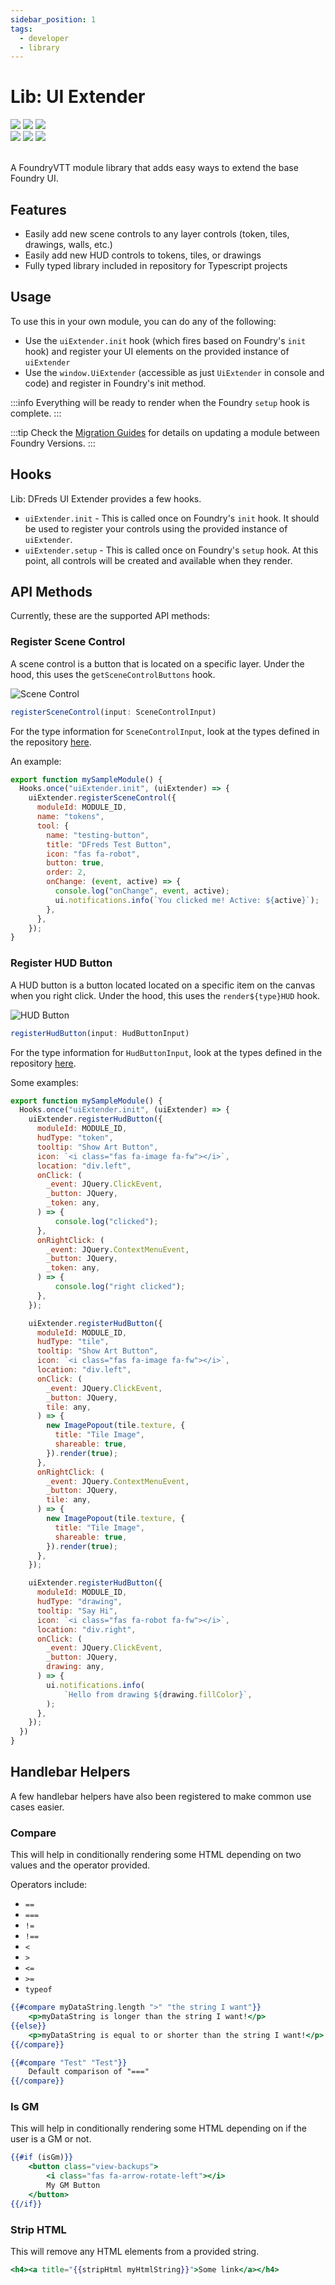 ```yaml
---
sidebar_position: 1
tags:
  - developer
  - library
---
```


# Lib: UI Extender

<img src="https://img.shields.io/badge/Free-00aa00?style=for-the-badge"/>
<img src="https://img.shields.io/badge/Any%20System-00aaaa?style=for-the-badge"/>
<a target="_blank" href="https://foundryvtt.com/packages/lib-dfreds-ui-extender"><img src="https://img.shields.io/badge/Download-2e2e2e?style=for-the-badge"/></a>
<br />
<a target="_blank" href="https://github.com/DFreds/lib-dfreds-ui-extender"><img src="https://img.shields.io/github/v/release/DFreds/lib-dfreds-ui-extender?style=for-the-badge&label=Version"/></a>
<img src="https://img.shields.io/badge/dynamic/json?url=https%3A%2F%2Fgithub.com%2FDFreds%2Flib-dfreds-ui-extender%2Freleases%2Flatest%2Fdownload%2Fmodule.json&query=%24.compatibility.verified&style=for-the-badge&logo=foundryvirtualtabletop&label=Foundry%20Version&color=%23fe6a1f"/>
<a target="_blank" href="https://forge-vtt.com/bazaar#package=lib-dfreds-ui-extender"><img src="https://img.shields.io/badge/dynamic/json?label=Installs&query=package.installs&suffix=%25&url=https://forge-vtt.com/api/bazaar/package/lib-dfreds-ui-extender&colorB=68a74f&style=for-the-badge"/></a>
<br/>
<br/>

A FoundryVTT module library that adds easy ways to extend the base Foundry UI.

## Features

- Easily add new scene controls to any layer controls (token, tiles, drawings, walls, etc.)
- Easily add new HUD controls to tokens, tiles, or drawings
- Fully typed library included in repository for Typescript projects

## Usage

To use this in your own module, you can do any of the following:

- Use the `uiExtender.init` hook (which fires based on Foundry's `init` hook) and register your UI elements on the provided instance of `uiExtender`
- Use the `window.UiExtender` (accessible as just `UiExtender` in console and code) and register in Foundry's init method.

:::info
Everything will be ready to render when the Foundry `setup` hook is complete.
:::

:::tip
Check the [Migration Guides](./migration-guides) for details on updating a module
between Foundry Versions.
:::

## Hooks

Lib: DFreds UI Extender provides a few hooks.

- `uiExtender.init` - This is called once on Foundry's `init` hook. It should be used to register your controls using the provided instance of `uiExtender`.
- `uiExtender.setup` - This is called once on Foundry's `setup` hook. At this point, all controls will be created and available when they render.

## API Methods

Currently, these are the supported API methods:

### Register Scene Control

A scene control is a button that is located on a specific layer. Under the hood,
this uses the `getSceneControlButtons` hook.

![Scene Control](./img/scene-control.png)

```js
registerSceneControl(input: SceneControlInput)
```

For the type information for `SceneControlInput`, look at the types defined in
the repository [here](https://github.com/DFreds/lib-dfreds-ui-extender/blob/main/types/uiExtender/index.d.ts).

An example:

```js
export function mySampleModule() {
  Hooks.once("uiExtender.init", (uiExtender) => {
    uiExtender.registerSceneControl({
      moduleId: MODULE_ID,
      name: "tokens",
      tool: {
        name: "testing-button",
        title: "DFreds Test Button",
        icon: "fas fa-robot",
        button: true,
        order: 2,
        onChange: (event, active) => {
          console.log("onChange", event, active);
          ui.notifications.info(`You clicked me! Active: ${active}`);
        },
      },
    });
}
```

### Register HUD Button

A HUD button is a button located located on a specific item on the canvas when you right click. Under the hood, this uses the `render${type}HUD` hook.

![HUD Button](./img/hud-button.png)

```js
registerHudButton(input: HudButtonInput)
```

For the type information for `HudButtonInput`, look at the types defined in
the repository [here](https://github.com/DFreds/lib-dfreds-ui-extender/blob/main/types/uiExtender/index.d.ts).

Some examples:

```js
export function mySampleModule() {
  Hooks.once("uiExtender.init", (uiExtender) => {
    uiExtender.registerHudButton({
      moduleId: MODULE_ID,
      hudType: "token",
      tooltip: "Show Art Button",
      icon: `<i class="fas fa-image fa-fw"></i>`,
      location: "div.left",
      onClick: (
        _event: JQuery.ClickEvent,
        _button: JQuery,
        _token: any,
      ) => {
          console.log("clicked");
      },
      onRightClick: (
        _event: JQuery.ContextMenuEvent,
        _button: JQuery,
        _token: any,
      ) => {
          console.log("right clicked");
      },
    });

    uiExtender.registerHudButton({
      moduleId: MODULE_ID,
      hudType: "tile",
      tooltip: "Show Art Button",
      icon: `<i class="fas fa-image fa-fw"></i>`,
      location: "div.left",
      onClick: (
        _event: JQuery.ClickEvent,
        _button: JQuery,
        tile: any,
      ) => {
        new ImagePopout(tile.texture, {
          title: "Tile Image",
          shareable: true,
        }).render(true);
      },
      onRightClick: (
        _event: JQuery.ContextMenuEvent,
        _button: JQuery,
        tile: any,
      ) => {
        new ImagePopout(tile.texture, {
          title: "Tile Image",
          shareable: true,
        }).render(true);
      },
    });

    uiExtender.registerHudButton({
      moduleId: MODULE_ID,
      hudType: "drawing",
      tooltip: "Say Hi",
      icon: `<i class="fas fa-robot fa-fw"></i>`,
      location: "div.right",
      onClick: (
        _event: JQuery.ClickEvent,
        _button: JQuery,
        drawing: any,
      ) => {
        ui.notifications.info(
            `Hello from drawing ${drawing.fillColor}`,
        );
      },
    });
  })
}
```

## Handlebar Helpers

A few handlebar helpers have also been registered to make common use cases easier.

### Compare

This will help in conditionally rendering some HTML depending on two values and the operator provided.

Operators include:

- `==`
- `===`
- `!=`
- `!==`
- `<`
- `>`
- `<=`
- `>=`
- `typeof`

```hbs
{{#compare myDataString.length ">" "the string I want"}}
    <p>myDataString is longer than the string I want!</p>
{{else}}
    <p>myDataString is equal to or shorter than the string I want!</p>
{{/compare}}
```

```hbs
{{#compare "Test" "Test"}}
    Default comparison of "==="
{{/compare}}
```

### Is GM

This will help in conditionally rendering some HTML depending on if the user is a GM or not.

```hbs
{{#if (isGm)}}
    <button class="view-backups">
        <i class="fas fa-arrow-rotate-left"></i>
        My GM Button
    </button>
{{/if}}
```

### Strip HTML

This will remove any HTML elements from a provided string.

```hbs
<h4><a title="{{stripHtml myHtmlString}}">Some link</a></h4>
```

